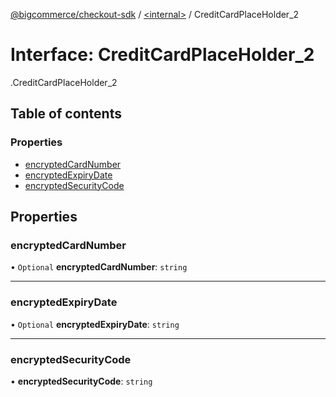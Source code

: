 [@bigcommerce/checkout-sdk](../README.md) / [<internal\>](../modules/internal_.md) / CreditCardPlaceHolder\_2

# Interface: CreditCardPlaceHolder\_2

[<internal>](../modules/internal_.md).CreditCardPlaceHolder_2

## Table of contents

### Properties

- [encryptedCardNumber](internal_.CreditCardPlaceHolder_2.md#encryptedcardnumber)
- [encryptedExpiryDate](internal_.CreditCardPlaceHolder_2.md#encryptedexpirydate)
- [encryptedSecurityCode](internal_.CreditCardPlaceHolder_2.md#encryptedsecuritycode)

## Properties

### encryptedCardNumber

• `Optional` **encryptedCardNumber**: `string`

___

### encryptedExpiryDate

• `Optional` **encryptedExpiryDate**: `string`

___

### encryptedSecurityCode

• **encryptedSecurityCode**: `string`
